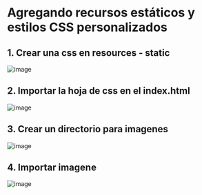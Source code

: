 # Agregando recursos estáticos y estilos CSS personalizados

## 1. Crear una css en resources - static

![image](https://user-images.githubusercontent.com/31961588/219500070-edd19ec3-2da7-4ef2-bf6c-2e0208d4896d.png)

## 2. Importar la hoja de css en el index.html

![image](https://user-images.githubusercontent.com/31961588/219500368-dc6be4b9-057a-46f5-87d3-e931b79c44f4.png)


## 3. Crear un directorio para imagenes 

![image](https://user-images.githubusercontent.com/31961588/219500615-b1e0527c-4fa0-4d13-89e8-feb38713d5bf.png)


## 4. Importar imagene

![image](https://user-images.githubusercontent.com/31961588/219500730-2575c8bf-8c87-4ab6-98d0-c2d3a4b85d4d.png)
